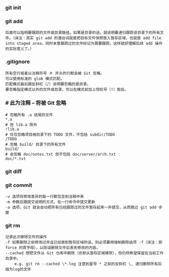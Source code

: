 ### git init

### git add 
    后面可以指明要跟踪的文件或目录路径。如果是目录的话，就说明要递归跟踪该目录下的所有文件。（译注：其实 git add 的潜台词就是把目标文件快照放入暂存区域，也就是 add file into staged area，同时未曾跟踪过的文件标记为需要跟踪。这样就好理解后续 add 操作的实际意义了。）

### .gitignore
    所有空行或者以注释符号 ＃ 开头的行都会被 Git 忽略。
    可以使用标准的 glob 模式匹配。
    匹配模式最后跟反斜杠（/）说明要忽略的是目录。
    要忽略指定模式以外的文件或目录，可以在模式前加上惊叹号（!）取反。

### # 此为注释 – 将被 Git 忽略
    # 忽略所有 .a 结尾的文件
    *.a
    # 但 lib.a 除外
    !lib.a
    # 仅仅忽略项目根目录下的 TODO 文件，不包括 subdir/TODO
    /TODO
    # 忽略 build/ 目录下的所有文件
    build/
    # 会忽略 doc/notes.txt 但不包括 doc/server/arch.txt
    doc/*.txt

### git diff

### git commit
    -v 选项将修改差异的每一行都包含到注释中来
	-m 参数后跟提交说明的方式，在一行命令中提交更新
	-a 选项，Git 就会自动把所有已经跟踪过的文件暂存起来一并提交，从而跳过 git add 步骤

### git rm
    记录此次移除文件的操作	
	-f 如果删除之前修改过并且已经放到暂存区域的话，则必须要用强制删除选项 -f（译注：即 force 的首字母），以防误删除文件后丢失修改的内容。	
	--cached 想把文件从 Git 仓库中删除（亦即从暂存区域移除），但仍然希望保留在当前工作目录中。
		e.g. git rm --cached \*.log 注意到星号 * 之前的反斜杠 \, 递归删除所有后缀为log的文件


		

